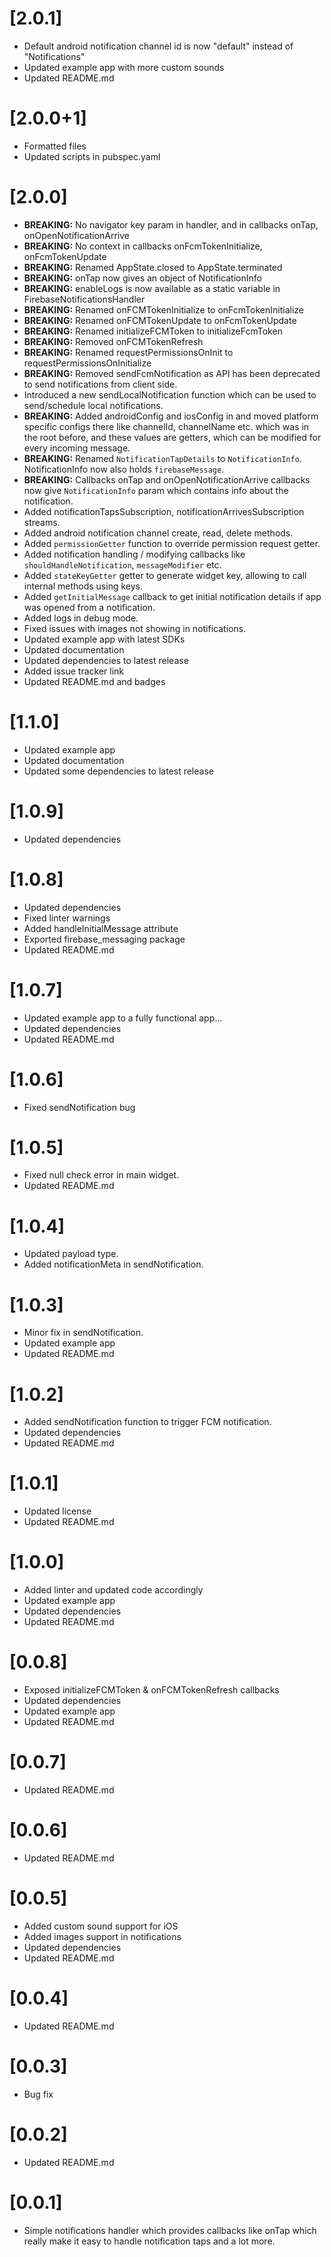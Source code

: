 # [2.0.1]

- Default android notification channel id is now "default" instead of "Notifications"
- Updated example app with more custom sounds
- Updated README.md

# [2.0.0+1]

* Formatted files
* Updated scripts in pubspec.yaml

# [2.0.0]

* **BREAKING:** No navigator key param in handler, and in callbacks onTap, onOpenNotificationArrive
* **BREAKING:** No context in callbacks onFcmTokenInitialize, onFcmTokenUpdate
* **BREAKING:** Renamed AppState.closed to AppState.terminated
* **BREAKING:** onTap now gives an object of NotificationInfo
* **BREAKING:** enableLogs is now available as a static variable in FirebaseNotificationsHandler
* **BREAKING:** Renamed onFCMTokenInitialize to onFcmTokenInitialize
* **BREAKING:** Renamed onFCMTokenUpdate to onFcmTokenUpdate
* **BREAKING:** Renamed initializeFCMToken to initializeFcmToken
* **BREAKING:** Removed onFCMTokenRefresh
* **BREAKING:** Renamed requestPermissionsOnInit to requestPermissionsOnInitialize
* **BREAKING:** Removed sendFcmNotification as API has been deprecated to send notifications from client side.
* Introduced a new sendLocalNotification function which can be used to send/schedule local notifications.
* **BREAKING:** Added androidConfig and iosConfig in  and moved platform specific configs there like channelId, channelName etc. which was in the root before, and these values are getters, which can be modified for every incoming message.
* **BREAKING:** Renamed `NotificationTapDetails` to `NotificationInfo`. NotificationInfo now also holds `firebaseMessage`.
* **BREAKING:** Callbacks onTap and onOpenNotificationArrive callbacks now give `NotificationInfo` param which contains info about the notification.
* Added notificationTapsSubscription, notificationArrivesSubscription streams.
* Added android notification channel create, read, delete methods.
* Added `permissionGetter` function to override permission request getter.
* Added notification handling / modifying callbacks like `shouldHandleNotification`, `messageModifier` etc.
* Added `stateKeyGetter` getter to generate widget key, allowing to call internal methods using keys.
* Added `getInitialMessage` callback to get initial notification details if app was opened from a notification.
* Added logs in debug mode.
* Fixed issues with images not showing in notifications.
* Updated example app with latest SDKs
* Updated documentation
* Updated dependencies to latest release
* Added issue tracker link
* Updated README.md and badges

# [1.1.0]

* Updated example app
* Updated documentation
* Updated some dependencies to latest release

# [1.0.9]

* Updated dependencies

# [1.0.8]

* Updated dependencies
* Fixed linter warnings
* Added handleInitialMessage attribute
* Exported firebase_messaging package
* Updated README.md

# [1.0.7]

* Updated example app to a fully functional app...
* Updated dependencies
* Updated README.md

# [1.0.6]

* Fixed sendNotification bug

# [1.0.5]

* Fixed null check error in main widget.
* Updated README.md

# [1.0.4]

* Updated payload type.
* Added notificationMeta in sendNotification.

# [1.0.3]

* Minor fix in sendNotification.
* Updated example app
* Updated README.md

# [1.0.2]

* Added sendNotification function to trigger FCM notification.
* Updated dependencies
* Updated README.md

# [1.0.1]

* Updated license
* Updated README.md

# [1.0.0]

* Added linter and updated code accordingly
* Updated example app
* Updated dependencies
* Updated README.md

# [0.0.8]

* Exposed initializeFCMToken & onFCMTokenRefresh callbacks
* Updated dependencies
* Updated example app
* Updated README.md

# [0.0.7]

* Updated README.md

# [0.0.6]

* Updated README.md

# [0.0.5]

* Added custom sound support for iOS
* Added images support in notifications
* Updated dependencies
* Updated README.md

# [0.0.4]

* Updated README.md

# [0.0.3]

* Bug fix

# [0.0.2]

* Updated README.md

# [0.0.1]

* Simple notifications handler which provides callbacks like onTap which really make it easy to
  handle notification taps and a lot more.
